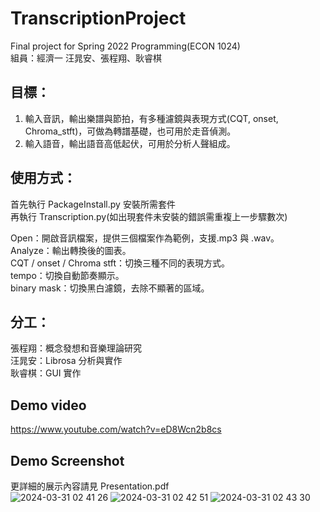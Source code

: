 # TranscriptionProject
Final project for Spring 2022 Programming(ECON 1024)  
組員：經濟一 汪晁安、張程翔、耿睿棋
## 目標：
1. 輸入音訊，輸出樂譜與節拍，有多種濾鏡與表現方式(CQT, onset, Chroma_stft)，可做為轉譜基礎，也可用於走音偵測。
2. 輸入語音，輸出語音高低起伏，可用於分析人聲組成。
## 使用方式：
首先執行 PackageInstall.py 安裝所需套件  
再執行 Transcription.py(如出現套件未安裝的錯誤需重複上一步驟數次)  
  
Open：開啟音訊檔案，提供三個檔案作為範例，支援.mp3 與 .wav。  
Analyze：輸出轉換後的圖表。  
CQT / onset / Chroma stft：切換三種不同的表現方式。  
tempo：切換自動節奏顯示。  
binary mask：切換黑白濾鏡，去除不顯著的區域。  
## 分工：
張程翔：概念發想和音樂理論研究  
汪晁安：Librosa 分析與實作  
耿睿棋：GUI 實作  

## Demo video
https://www.youtube.com/watch?v=eD8Wcn2b8cs
## Demo Screenshot
更詳細的展示內容請見 Presentation.pdf  
![2024-03-31 02 41 26  ](https://github.com/AN920416/TranscriptionProject/assets/127752256/c414d94d-27a8-43d2-a806-1a17e5e19495 )
![2024-03-31 02 42 51  ](https://github.com/AN920416/TranscriptionProject/assets/127752256/b5602b28-e0ca-4b83-b28d-d49a81e29716 )
![2024-03-31 02 43 30  ](https://github.com/AN920416/TranscriptionProject/assets/127752256/8f236ed2-6f92-4dfa-a3ea-f30e19349d24 )
